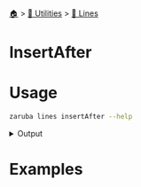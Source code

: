 <!--startTocHeader-->
[🏠](../../README.md) > [🔧 Utilities](../README.md) > [🚈 Lines](README.md)
# InsertAfter
<!--endTocHeader-->

# Usage

<!--startCode-->
```bash
zaruba lines insertAfter --help
```
 
<details>
<summary>Output</summary>
 
```````
Insert new lines into a jsonStringList after a particular index.
The index is started from 0. You can use a negative index to count from the end of the jsonStringList.
If not specified, the default index will be -1.

For example, you have a jsonStringList ["🍊", "🍓", "🍇"]
, and you want to insert two 🍕 after 🍓.

------------------------------------------------
Elements | Index  | Note
------------------------------------------------
🍊       | 0/-3   |
🍓       | 1/-2   | <-- insert two🍕 after this
🍇       | 2/-1   |

Then, you need to invoke the following command:
> zaruba lines insertAfter \
  '["🍊", "🍓", "🍇"]' \
  '["🍕", "🍕"]' \
  --index=1

The result will be:
["🍊","🍓","🍕","🍕","🍇"]

Usage:
  zaruba lines insertAfter <jsonStrList> <jsonStrListNewLines | strNewLine> [flags]

Examples:

> zaruba lines insertAfter \
  '["🍊", "🍓", "🍇"]' \
  '🍕'
["🍊","🍓","🍇", "🍕"]

> zaruba lines insertAfter \
  '["🍊", "🍓", "🍇"]' \
  '["🍕", "🍕"]' \
  --index=1
["🍊","🍓","🍕","🍕","🍇"]

> zaruba lines insertAfter \
  '["🍊", "🍓", "🍇"]' \
  '["🍕"]' \
  --index=-1
["🍊","🍓","🍇","🍕"]


Flags:
  -h, --help        help for insertAfter
  -i, --index int   desired pattern index (default -1)
```````
</details>
<!--endCode-->

# Examples



<!--startTocSubtopic-->

<!--endTocSubtopic-->